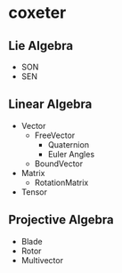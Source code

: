 # coxeter

## Lie Algebra

- SON
- SEN

## Linear Algebra

- Vector
  - FreeVector
    - Quaternion
    - Euler Angles
  - BoundVector
- Matrix
  - RotationMatrix
- Tensor

## Projective Algebra

- Blade
- Rotor
- Multivector

